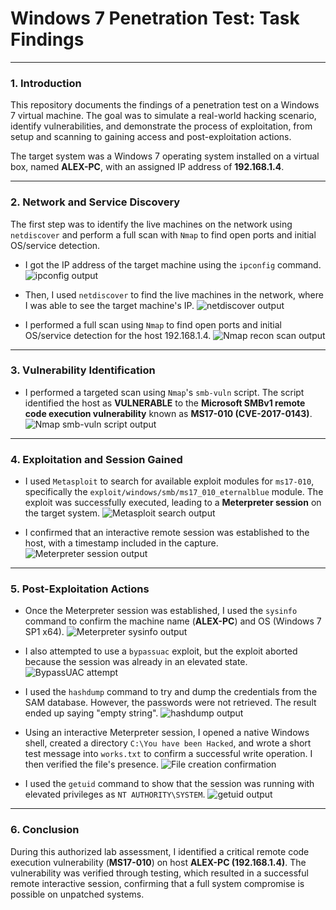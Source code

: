 # Windows 7 Penetration Test: Task Findings

---

### 1. Introduction
This repository documents the findings of a penetration test on a Windows 7 virtual machine. The goal was to simulate a real-world hacking scenario, identify vulnerabilities, and demonstrate the process of exploitation, from setup and scanning to gaining access and post-exploitation actions.

The target system was a Windows 7 operating system installed on a virtual box, named **ALEX-PC**, with an assigned IP address of **192.168.1.4**.

---



### 2. Network and Service Discovery
The first step was to identify the live machines on the network using `netdiscover` and perform a full scan with `Nmap` to find open ports and initial OS/service detection.

* I got the IP address of the target machine using the `ipconfig` command.
![ipconfig output](Screenshots/Scanning1.png)

* Then, I used `netdiscover` to find the live machines in the network, where I was able to see the target machine's IP.
![netdiscover output](Screenshots/Scanning1.png)

* I performed a full scan using `Nmap` to find open ports and initial OS/service detection for the host 192.168.1.4.
![Nmap recon scan output](Screenshots/Nmap2.png)

---

### 3. Vulnerability Identification
* I performed a targeted scan using `Nmap`'s `smb-vuln` script. The script identified the host as **VULNERABLE** to the **Microsoft SMBv1 remote code execution vulnerability** known as **MS17-010 (CVE-2017-0143)**.
![Nmap smb-vuln script output](Screenshots/vulnaribilityscan3.png)

---

### 4. Exploitation and Session Gained
* I used `Metasploit` to search for available exploit modules for `ms17-010`, specifically the `exploit/windows/smb/ms17_010_eternalblue` module. The exploit was successfully executed, leading to a **Meterpreter session** on the target system.
![Metasploit search output](Screenshots/Metasploit4.png)

* I confirmed that an interactive remote session was established to the host, with a timestamp included in the capture.
![Meterpreter session output](Screenshots/Meterpreter5.png)

---

### 5. Post-Exploitation Actions
* Once the Meterpreter session was established, I used the `sysinfo` command to confirm the machine name (**ALEX-PC**) and OS (Windows 7 SP1 x64).
![Meterpreter sysinfo output](Screenshots/Meterpreter5.png)

* I also attempted to use a `bypassuac` exploit, but the exploit aborted because the session was already in an elevated state.
![BypassUAC attempt](Screenshots/otherexploits6.png)

* I used the `hashdump` command to try and dump the credentials from the SAM database. However, the passwords were not retrieved. The result ended up saying "empty string".
![hashdump output](Screenshots/Credentialdump7.png)

* Using an interactive Meterpreter session, I opened a native Windows shell, created a directory `C:\You have been Hacked`, and wrote a short test message into `works.txt` to confirm a successful write operation. I then verified the file's presence.
![File creation confirmation](Screenshots/privilegeescalation8.png)

* I used the `getuid` command to show that the session was running with elevated privileges as `NT AUTHORITY\SYSTEM`.
![getuid output](Screenshots/privilege%20escalation%209.png)

---

### 6. Conclusion
During this authorized lab assessment, I identified a critical remote code execution vulnerability (**MS17-010**) on host **ALEX-PC (192.168.1.4)**. The vulnerability was verified through testing, which resulted in a successful remote interactive session, confirming that a full system compromise is possible on unpatched systems.
